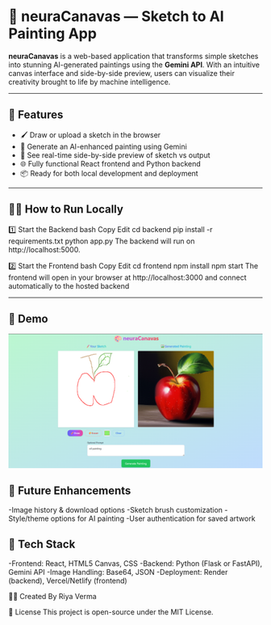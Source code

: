 # 🎨 neuraCanavas — Sketch to AI Painting App

**neuraCanavas** is a web-based application that transforms simple sketches into stunning AI-generated paintings using the **Gemini API**. With an intuitive canvas interface and side-by-side preview, users can visualize their creativity brought to life by machine intelligence.

---

## 🚀 Features

- 🖌️ Draw or upload a sketch in the browser
- 🤖 Generate an AI-enhanced painting using Gemini
- 🔄 See real-time side-by-side preview of sketch vs output
- 🌐 Fully functional React frontend and Python backend
- 📦 Ready for both local development and deployment

---

## 🧑‍💻 How to Run Locally

1️⃣ Start the Backend
bash
Copy
Edit
cd backend
pip install -r requirements.txt
python app.py
The backend will run on http://localhost:5000.

2️⃣ Start the Frontend
bash
Copy
Edit
cd frontend
npm install
npm start
The frontend will open in your browser at http://localhost:3000 and connect automatically to the hosted backend

---

## 📸 Demo

![alt text](<Demo.png>)

## 📌 Future Enhancements

-Image history & download options
-Sketch brush customization
-Style/theme options for AI painting
-User authentication for saved artwork

## 🧠 Tech Stack

-Frontend: React, HTML5 Canvas, CSS
-Backend: Python (Flask or FastAPI), Gemini API
-Image Handling: Base64, JSON
-Deployment: Render (backend), Vercel/Netlify (frontend)

🙋‍♀️ Created By
Riya Verma

📄 License
This project is open-source under the MIT License.